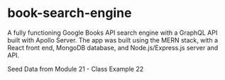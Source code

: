 # book-search-engine
A fully functioning Google Books API search engine with a GraphQL API built with Apollo Server. The app was built using the MERN stack, with a React front end, MongoDB database, and Node.js/Express.js server and API.


Seed Data from Module 21 - Class Example 22